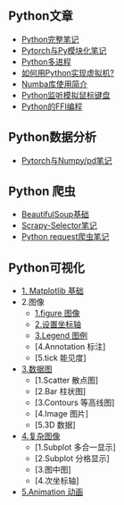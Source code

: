 ## Python文章

- [Python完整笔记](https://jacklv999.github.io/mytest/读书笔记/CS/Python/Python核心笔记.html) 
- [Pytorch与Py模块化笔记](https://jacklv999.github.io/mytest/读书笔记/CS/Python/Pytorch与Py模块化笔记.html) 
- [Python多进程](https://jacklv999.github.io/mytest/读书笔记/CS/Python/Python多进程.html)  
- [如何用Python实现虚拟机?](https://jacklv999.github.io/mytest/读书笔记/CS/Python/Python实现虚拟机.html)  
- [Numba库使用简介](https://jacklv999.github.io/mytest/读书笔记/CS/Python/Numba库使用简介.html) 
- [Python监听模拟鼠标键盘](https://jacklv999.github.io/mytest/读书笔记/CS/cs/Python监听模拟鼠标键盘.html) 
- [Python的FFI编程](https://jacklv999.github.io/mytest/读书笔记/CS/Python/Python的FFI编程.html) 



## Python数据分析

- [Pytorch与Numpy/pd笔记](https://jacklv999.github.io/mytest/读书笔记/CS/Python/Pytorch与Nppd笔记.html) 



## Python 爬虫

- [BeautifulSoup基础](https://jacklv999.github.io/mytest/读书笔记/CS/Python/BeautifulSoup基础.html) 
- [Scrapy-Selector笔记](https://jacklv999.github.io/mytest/读书笔记/CS/Python/Scrapy-Selector.html) 
- [Python request爬虫笔记](https://jacklv999.github.io/mytest/读书笔记/CS/Python/requests笔记.html) 



## Python可视化

- [1. Matplotlib 基础](https://jacklv999.github.io/mytest/读书笔记/CS/Python/Python-数据可视化Mvan/Matplotlib-基础.html) 
- 2.图像
    - [1.figure 图像](https://jacklv999.github.io/mytest/读书笔记/CS/Python/Python-数据可视化Mvan/figure-图像.html) 
    - [2.设置坐标轴](https://jacklv999.github.io/mytest/读书笔记/CS/Python/Python-数据可视化Mvan/坐标轴设置.html) 
    - [3.Legend 图例](https://jacklv999.github.io/mytest/读书笔记/CS/Python/Python-数据可视化Mvan/数据图基础设置LegendAnnotation-and-tick.html) 
    - [4.Annotation 标注]
    - [5.tick 能见度]
- [3.数据图](https://jacklv999.github.io/mytest/读书笔记/CS/Python/Python-数据可视化Mvan/简单信息显示Scatter-散点图Bar-柱状图和-Contours-等高线图.html) 
    - [1.Scatter 散点图]
    - [2.Bar 柱状图]
    - [3.Contours 等高线图]
    - [4.Image 图片]
    - [5.3D 数据]
- [4.复杂图像](https://jacklv999.github.io/mytest/读书笔记/CS/Python/Python-数据可视化Mvan/复杂信息显示Image-图片和3D-数据.html) 
    - [1.Subplot 多合一显示]
    - [2.Subplot 分格显示]
    - [3.图中图]
    - [4.次坐标轴]
- [5.Animation 动画](https://jacklv999.github.io/mytest/读书笔记/CS/Python/Python-数据可视化Mvan/Animation-动画.html) 